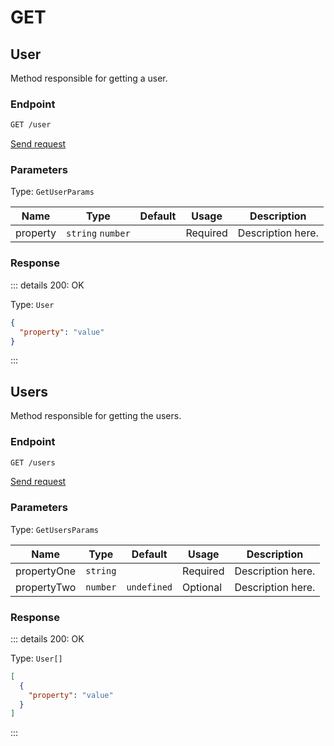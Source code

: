 # GET

## User

Method responsible for getting a user.

### Endpoint

```sh
GET /user
```

[Send request](https://hopp.sh/r/lMkTHboeeOOb '/user')

### Parameters

Type: `GetUserParams`

| Name     | Type              | Default | Usage    | Description       |
| -------- | ----------------- | ------- | -------- | ----------------- |
| property | `string` `number` |         | Required | Description here. |

### Response

::: details 200: OK

Type: `User`

```json
{
  "property": "value"
}
```

:::

## Users

Method responsible for getting the users.

### Endpoint

```sh
GET /users
```

[Send request](https://hopp.sh/r/j2PzSwoe0Bmp '/users')

### Parameters

Type: `GetUsersParams`

| Name        | Type     | Default     | Usage    | Description       |
| ----------- | -------- | ----------- | -------- | ----------------- |
| propertyOne | `string` |             | Required | Description here. |
| propertyTwo | `number` | `undefined` | Optional | Description here. |

### Response

::: details 200: OK

Type: `User[]`

```json
[
  {
    "property": "value"
  }
]
```

:::
